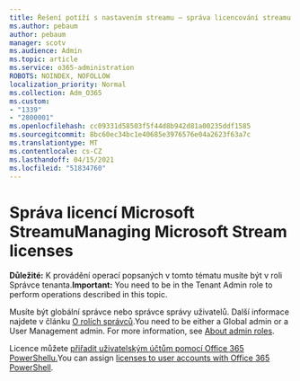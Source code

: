 ```yaml
---
title: Řešení potíží s nastavením streamu – správa licencování streamu
ms.author: pebaum
author: pebaum
manager: scotv
ms.audience: Admin
ms.topic: article
ms.service: o365-administration
ROBOTS: NOINDEX, NOFOLLOW
localization_priority: Normal
ms.collection: Adm_O365
ms.custom:
- "1339"
- "2800001"
ms.openlocfilehash: cc09331d58503f5f44d8b942d81a00235ddf1585
ms.sourcegitcommit: 8bc60ec34bc1e40685e3976576e04a2623f63a7c
ms.translationtype: MT
ms.contentlocale: cs-CZ
ms.lasthandoff: 04/15/2021
ms.locfileid: "51834760"
---
```

# <a name="managing-microsoft-stream-licenses"></a><span data-ttu-id="fd5af-102">Správa licencí Microsoft Streamu</span><span class="sxs-lookup"><span data-stu-id="fd5af-102">Managing Microsoft Stream licenses</span></span>

<span data-ttu-id="fd5af-103">**Důležité:** K provádění operací popsaných v tomto tématu musíte být v roli Správce tenanta.</span><span class="sxs-lookup"><span data-stu-id="fd5af-103">**Important:** You need to be in the Tenant Admin role to perform operations described in this topic.</span></span>

<span data-ttu-id="fd5af-104">Musíte být globální správce nebo správce správy uživatelů. Další informace najdete v článku [O rolích správců](https://docs.microsoft.com/microsoft-365/admin/add-users/about-admin-roles).</span><span class="sxs-lookup"><span data-stu-id="fd5af-104">You need to be either a Global admin or a User Management admin. For more information, see [About admin roles](https://docs.microsoft.com/microsoft-365/admin/add-users/about-admin-roles).</span></span>

<span data-ttu-id="fd5af-105">Licence můžete [přiřadit uživatelským účtům pomocí Office 365 PowerShellu.](https://go.microsoft.com/fwlink/p/?linkid=850410)</span><span class="sxs-lookup"><span data-stu-id="fd5af-105">You can assign [licenses to user accounts with Office 365 PowerShell](https://go.microsoft.com/fwlink/p/?linkid=850410).</span></span>
